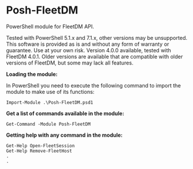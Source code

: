 # Posh-FleetDM
PowerShell module for FleetDM API.

Tested with PowerShell 5.1.x and 7.1.x, other versions may be unsupported.
This software is provided as is and without any form of warranty or guarantee.  Use at your own risk.
Version 4.0.0 available, tested with FleetDM 4.0.1.
Older versions are available that are compatible with older versions of FleetDM, but some may lack all features.

**Loading the module:**

In PowerShell you need to execute the following command to import the module to make use of its functions:

    Import-Module .\Posh-FleetDM.psd1

**Get a list of commands available in the module:**

    Get-Command -Module Posh-FleetDM

**Getting help with any command in the module:**

    Get-Help Open-FleetSession
    Get-Help Remove-FleetHost
    .
    .
